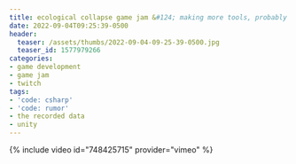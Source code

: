 ```yaml
---
title: ecological collapse game jam &#124; making more tools, probably &#124; day 3
date: 2022-09-04T09:25:39-0500
header:
  teaser: /assets/thumbs/2022-09-04-09-25-39-0500.jpg
  teaser_id: 1577979266
categories:
- game development
- game jam
- twitch
tags:
- 'code: csharp'
- 'code: rumor'
- the recorded data
- unity
---
```

{% include video id="748425715" provider="vimeo" %}

